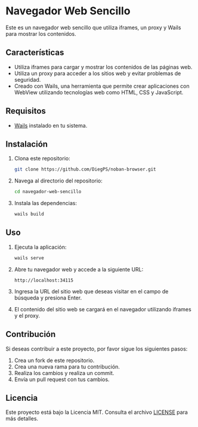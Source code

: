  # Navegador Web Sencillo

Este es un navegador web sencillo que utiliza iframes, un proxy y Wails para mostrar los contenidos.

## Características

- Utiliza iframes para cargar y mostrar los contenidos de las páginas web.
- Utiliza un proxy para acceder a los sitios web y evitar problemas de seguridad.
- Creado con Wails, una herramienta que permite crear aplicaciones con WebView utilizando tecnologías web como HTML, CSS y JavaScript.

## Requisitos

- [Wails](https://wails.app/) instalado en tu sistema.

## Instalación

1. Clona este repositorio:

    ```bash
    git clone https://github.com/DiegPS/noban-browser.git
    ```

2. Navega al directorio del repositorio:

    ```bash
    cd navegador-web-sencillo
    ```

3. Instala las dependencias:

    ```bash
    wails build
    ```

## Uso

1. Ejecuta la aplicación:

    ```bash
    wails serve
    ```

2. Abre tu navegador web y accede a la siguiente URL:

    ```
    http://localhost:34115
    ```

3. Ingresa la URL del sitio web que deseas visitar en el campo de búsqueda y presiona Enter.

4. El contenido del sitio web se cargará en el navegador utilizando iframes y el proxy.

## Contribución

Si deseas contribuir a este proyecto, por favor sigue los siguientes pasos:

1. Crea un fork de este repositorio.
2. Crea una nueva rama para tu contribución.
3. Realiza los cambios y realiza un commit.
4. Envía un pull request con tus cambios.

## Licencia

Este proyecto está bajo la Licencia MIT. Consulta el archivo [LICENSE](LICENSE) para más detalles.